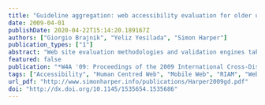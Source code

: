 ```yaml
---
title: "Guideline aggregation: web accessibility evaluation for older users"
date: 2009-04-01
publishDate: 2020-04-22T15:14:20.189167Z
authors: ["Giorgio Brajnik", "Yeliz Yesilada", "Simon Harper"]
publication_types: ["1"]
abstract: "Web site evaluation methodologies and validation engines take the view that all accessibility guidelines must be met to gain compliance. Problems exist in this regard as contradictions within the rule set may arise, and the type of impairment or its severity is not isolated. The Barrier Walkthrough (BW) method goes someway to addressing these issues by enabling barrier types derived from guidelines to be applied to different user categories such as motor or hearing impairment, etc. In this paper, we use set theory to create a validation scheme for older users by combining barrier types specific to motor impaired and low vision users, thereby creating a new \"older users\" category from the results of this set addition. To evaluate this approach, we have conducted a BW study with four pages, 19 expert and 49 non-expert judges. This study shows that the BW generates reliable data for the proposed aggregated user category and shows how experts and non-experts evaluate pages differently. The study also highlights a limitation of the BW by showing that a better aggregated user category would have been created by having a severity level of disability for different impairment types. By extending the BW with these impairment levels, we argue that the BW would become more useful for validating Web pages when dealing with users which multiple disabilities and thus we would be able to create a \"Personalised Validation and Repair\" method."
featured: false
publication: "*W4A '09: Proceedings of the 2009 International Cross-Disciplinary Conference on Web Accessibililty (W4A)*"
tags: ["Accessibility", "Human Centred Web", "Mobile Web", "RIAM", "Web Accessibility"]
url_pdf: "http://www.simonharper.info/publications/Harper2009gd.pdf"
doi: "http://dx.doi.org/10.1145/1535654.1535686"
---
```


